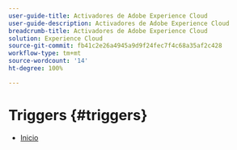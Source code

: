 ```yaml
---
user-guide-title: Activadores de Adobe Experience Cloud
user-guide-description: Activadores de Adobe Experience Cloud
breadcrumb-title: Activadores de Adobe Experience Cloud
solution: Experience Cloud
source-git-commit: fb41c2e26a4945a9d9f24fec7f4c68a35af2c428
workflow-type: tm+mt
source-wordcount: '14'
ht-degree: 100%

---
```


# Triggers {#triggers}

* [Inicio](home.md)
